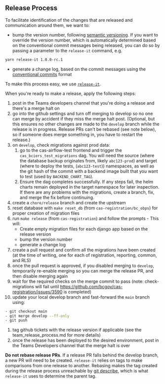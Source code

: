 ## Release Process

To facilitate identification of the changes that are released and communication around them, we want to:

- bump the version number, following [semantic versioning](https://semver.org/). If you want to override the version number, which is automatically determined based on the conventional commit messages being released, you can do so by passing a parameter to the `release-it` command, e.g.

```bash
yarn release-it 1.0.0-rc.1
```

- generate a change log, based on the commit messages using the [conventional commits](https://www.conventionalcommits.org/en/v1.0.0/) format

To make this process easy, we use [`release-it`](https://github.com/release-it/release-it).

When you're ready to make a release, apply the following steps:

1. post in the Teams developers channel that you're doing a release and there's a merge halt on
1. go into the github settings and turn off merging to develop so no one can merge by accident if they miss the merge halt post. (Optional, but this ensures no other changes are made to the `develop` branch while the release is in progress. Release PRs can't be rebased (see note below), so if someone does merge something in, you have to restart the release.)
1. on `develop`, check migrations against prod data:
   1. go to the cas-airflow-test frontend and trigger the `cas_bciers_test_migrations` dag. You will need the source (where the database backup originates from, likely `abc123-prod`) and target (where to deploy the tests, (`abc123-test`)) namespaces, as well as the git hash of the commit with a backend image built that you want to test (used by `BACKEND_CHART_TAG`).
   1. Ensure the dag completes successfully. If any steps fail, the helm charts remain deployed in the target namespace for later inspection. If there are any problems with the migrations, create a branch, fix, and merge the fix before continuing.
1. create a `chore/release` branch and create the upstream
1. reset database with `make reset_db` (from `cas-registration/bc_obps`) for proper creation of migration files
1. run `make release` (from `cas-registration`) and follow the prompts - This will:
   - Create empty migration files for each django app based on the release version
   - bump the version number
   - generate a change log
1. create a pull request and confirm all the migrations have been created (at the time of writing, one for each of registration, reporting, common, and RLS)
1. once the pull request is approved, if you disabled merging to `develop`, temporarily re-enable merging so you can merge the release PR, and then disable merging again
1. wait for the required checks on the merge commit to pass (note: check-migrations will fail until https://github.com/bcgov/cas-registration/issues/3590 is completed)
1. update your local develop branch and fast-forward the `main` branch using:

```bash
- git checkout main
- git merge develop --ff-only
- git push
```

1. tag github tickets with the release version if applicable (see the team_release_process.md for more details)
1. once the release has been deployed to the desired environment, post in the Teams Developers channel that the merge halt is over

**Do not rebase release PRs**. If a release PR falls behind the develop branch, a new PR will need to be created. `release-it` relies on tags to make comparisons from one release to another. Rebasing makes the tag created during the release process unreachable by [git describe](https://git-scm.com/docs/git-describe), which is what `release-it` uses to determine the parent tag.
